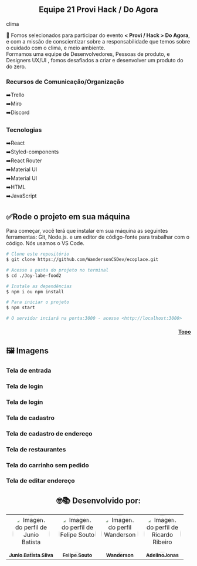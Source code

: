 <h2 align="center">Equipe 21 Provi Hack  / Do Agora </h2>
clima

 💬 Fomos selecionados para participar do evento <b>< Provi / Hack > Do Agora</b>,<br>
 e com a missão de conscientizar sobre a responsabilidade que temos sobre o cuidado com o clima, e meio ambiente.<br> 
  Formamos uma equipe de Desenvolvedores, Pessoas de produto, e Designers UX/UI
 , fomos desafiados a criar e desenvolver um produto do do zero.

### Recursos de Comunicação/Organização

 ➡️Trello<br>
 ➡️Miro<br>
 ➡️Discord<br>

### Tecnologias
 
➡️React<br>
➡️Styled-components<br>
➡️React Router<br>
➡️Material UI<br>
➡️Material UI<br>
➡️HTML<br> 
➡️JavaScript<br>



<h2>✅Rode o projeto em sua máquina</h2>
Para começar, você terá que  instalar em sua máquina as seguintes ferramentas: Git, Node.js. e um editor de código-fonte para trabalhar com o código. Nós usamos o VS Code.


```bash
# Clone este repositório
$ git clone https://github.com/WandersonCSDev/ecoplace.git

# Acesse a pasta do projeto no terminal
$ cd ./Joy-labe-food2

# Instale as dependências
$ npm i ou npm install

# Para iniciar o projeto
$ npm start

# O servidor inciará na porta:3000 - acesse <http://localhost:3000>
```

<h4 align="right"><a href="#topo">Topo</a></h4>

<h2>🖼️ Imagens </h2>

<h3>Tela de entrada</h3>


<h3>Tela de login</h3>


<h3>Tela de login</h3>


<h3>Tela de cadastro</h3>


<h3 id="cadastroend">Tela de cadastro de endereço</h3>


<h3>Tela de restaurantes</h3>

<h3>Tela do carrinho sem pedido</h3>


<h3>Tela de editar endereço</h3>


<h2 align="center">
🤓📚
Desenvolvido por: 
</h2>
<table align="center">
  <tr>
      <td align="center"><a href="https://github.com/JunioBatista">
        <img src="https://avatars.githubusercontent.com/u/89329137?v=4" style="border-radius: 50%" width="100px" alt="Imagem do perfil de Junio Batista"/>
      <br />
        <sub><b>Junio Batista Silva</b></sub>
      <br />
      </td>
      <td align="center"><a href="https://github.com/LipeSou">
        <img src="https://avatars.githubusercontent.com/u/68256101?v=4" style="border-radius: 50%" width="100px" alt="Imagem do perfil de Felipe Souto" />
      <br />
        <sub><b>Felipe Souto</b></sub>
      <br />
      </td>  
      <td align="center"><a href="https://github.com/WandersonCSDev">
        <img src="https://avatars.githubusercontent.com/u/17837812?v=4" style="border-radius: 50%" width="100px" alt="Imagem do perfil Wanderson"/>
      <br />
        <sub><b>Wanderson</b></sub>
      <br />
      </td>
      <td align="center"><a href="https://github.com/AdelinoJonas">
        <img src="https://avatars.githubusercontent.com/u/84252481?v=4" style="border-radius: 50%" width="100px" alt="Imagem do perfil de Ricardo Ribeiro"/>
      <br />
        <sub><b>AdelinoJonas</b></sub>
      <br />
      </td>
   </tr>  
</table>